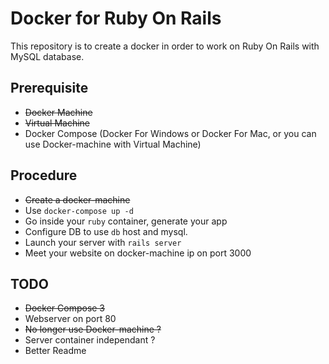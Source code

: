# Docker for Ruby On Rails
This repository is to create a docker in order to work on Ruby On Rails with MySQL database.

## Prerequisite
* ~~Docker Machine~~
* ~~Virtual Machine~~
* Docker Compose (Docker For Windows or Docker For Mac, or you can use Docker-machine with Virtual Machine)

## Procedure
* ~~Create a docker-machine~~
* Use `docker-compose up -d`
* Go inside your `ruby` container, generate your app
* Configure DB to use `db` host and mysql.
* Launch your server with `rails server`
* Meet your website on docker-machine ip on port 3000

## TODO
* ~~Docker Compose 3~~
* Webserver on port 80
* ~~No longer use Docker-machine ?~~
* Server container independant ?
* Better Readme